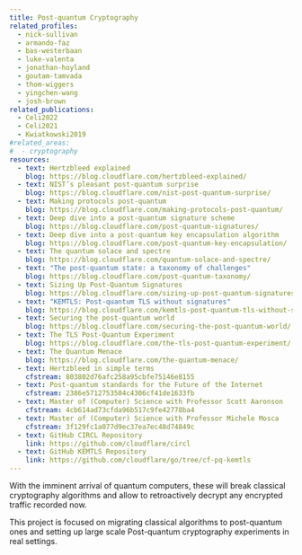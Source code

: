 ```yaml
---
title: Post-quantum Cryptography
related_profiles:
  - nick-sullivan
  - armando-faz
  - bas-westerbaan
  - luke-valenta
  - jonathan-hoyland
  - goutam-tamvada
  - thom-wiggers
  - yingchen-wang
  - josh-brown
related_publications:
  - Celi2022
  - Celi2021
  - Kwiatkowski2019
#related_areas:
#  - cryptography
resources:
  - text: Hertzbleed explained
    blog: https://blog.cloudflare.com/hertzbleed-explained/
  - text: NIST’s pleasant post-quantum surprise
    blog: https://blog.cloudflare.com/nist-post-quantum-surprise/
  - text: Making protocols post-quantum
    blog: https://blog.cloudflare.com/making-protocols-post-quantum/
  - text: Deep dive into a post-quantum signature scheme
    blog: https://blog.cloudflare.com/post-quantum-signatures/
  - text: Deep dive into a post-quantum key encapsulation algorithm
    blog: https://blog.cloudflare.com/post-quantum-key-encapsulation/
  - text: The quantum solace and spectre
    blog: https://blog.cloudflare.com/quantum-solace-and-spectre/
  - text: "The post-quantum state: a taxonomy of challenges"
    blog: https://blog.cloudflare.com/post-quantum-taxonomy/
  - text: Sizing Up Post-Quantum Signatures
    blog: https://blog.cloudflare.com/sizing-up-post-quantum-signatures/
  - text: "KEMTLS: Post-quantum TLS without signatures"
    blog: https://blog.cloudflare.com/kemtls-post-quantum-tls-without-signatures/
  - text: Securing the post-quantum world
    blog: https://blog.cloudflare.com/securing-the-post-quantum-world/
  - text: The TLS Post-Quantum Experiment
    blog: https://blog.cloudflare.com/the-tls-post-quantum-experiment/
  - text: The Quantum Menace
    blog: https://blog.cloudflare.com/the-quantum-menace/
  - text: Hertzbleed in simple terms
    cfstream: 803802d76afc258a95cbfe75146e8155
  - text: Post-quantum standards for the Future of the Internet
    cfstream: 2386e5712753504c4306cf41de1633fb
  - text: Master of (Computer) Science with Professor Scott Aaronson
    cfstream: 4cb614ad73cfda96b517c9fe42778ba4
  - text: Master of (Computer) Science with Professor Michele Mosca
    cfstream: 3f129fc1a077d9ec37ea7ec48d74849c
  - text: GitHub CIRCL Repository
    link: https://github.com/cloudflare/circl
  - text: GitHub KEMTLS Repository
    link: https://github.com/cloudflare/go/tree/cf-pq-kemtls
---
```


With the imminent arrival of quantum computers, these will break classical cryptography algorithms and allow to retroactively decrypt any encrypted traffic recorded now.

This project is focused on migrating classical algorithms to post-quantum ones and setting up large scale Post-quantum cryptography experiments in real settings.

